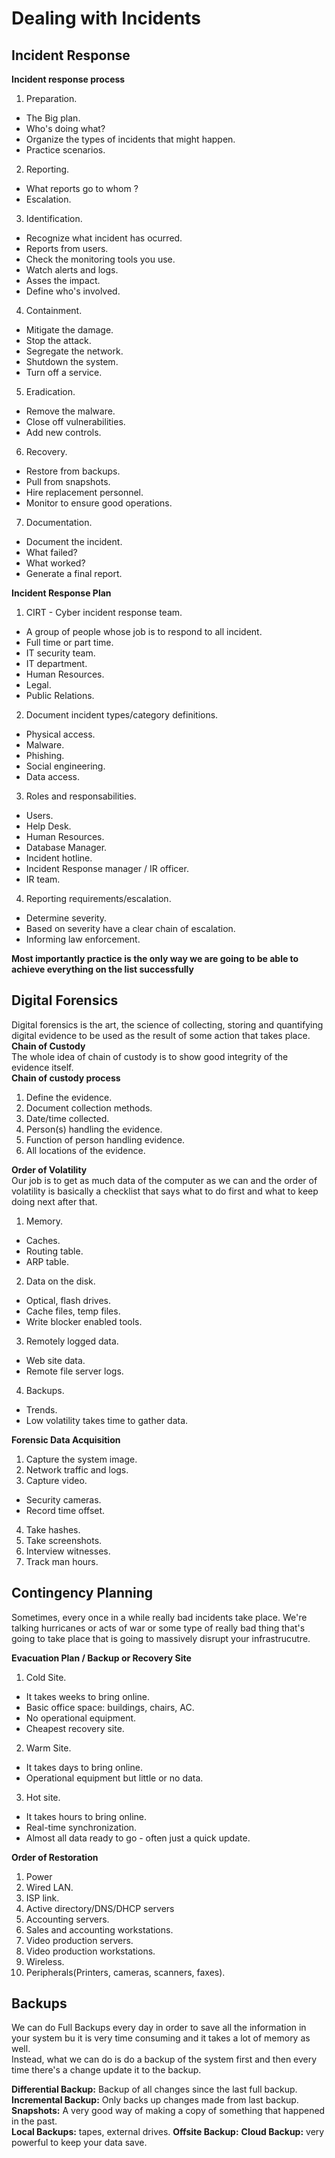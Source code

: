 # Dealing with Incidents 
## Incident Response 
**Incident response process**  
1. Preparation.
  * The Big plan.
  * Who's doing what? 
  * Organize the types of incidents that might happen. 
  * Practice scenarios.
2. Reporting.
  * What reports go to whom ?
  * Escalation. 
3. Identification.
  * Recognize what incident has ocurred.
  * Reports from users.
  * Check the monitoring tools you use. 
  * Watch alerts and logs.
  * Asses the impact.
  * Define who's involved.
4. Containment. 
  * Mitigate the damage.
  * Stop the attack. 
  * Segregate the network. 
  * Shutdown the system. 
  * Turn off a service. 
5. Eradication.
  * Remove the malware.
  * Close off vulnerabilities.
  * Add new controls. 
6. Recovery.
  * Restore from backups.
  * Pull from snapshots.
  * Hire replacement personnel.
  * Monitor to ensure good operations. 
7. Documentation.
  * Document the incident.
  * What failed? 
  * What worked? 
  * Generate a final report. 

**Incident Response Plan**  
1. CIRT - Cyber incident response team.  
* A group of people whose job is to respond to all incident.
* Full time or part time.
* IT security team.
* IT department.
* Human Resources.
* Legal.
* Public Relations. 
2. Document incident types/category definitions.
* Physical access.
* Malware.
* Phishing.
* Social engineering.
* Data access.
3. Roles and responsabilities.
* Users.
* Help Desk.
* Human Resources.
* Database Manager.
* Incident hotline.
* Incident Response manager / IR officer.
* IR team. 
4. Reporting requirements/escalation.
* Determine severity.
* Based on severity have a clear chain of escalation. 
* Informing law enforcement. 

**Most importantly practice is the only way we are going to be able to achieve everything on the list successfully**  

## Digital Forensics
Digital forensics is the art, the science of collecting, storing and quantifying digital evidence to be used as the result of some action that takes place.  
**Chain of Custody**  
The whole idea of chain of custody is to show good integrity of the evidence itself.  
**Chain of custody process**  
1. Define the evidence.
2. Document collection methods.
3. Date/time collected.
4. Person(s) handling the evidence.
5. Function of person handling evidence.
6. All locations of the evidence.  

**Order of Volatility**  
Our job is to get as much data of the computer as we can and the order of volatility is basically a checklist that says what to do first and what to keep doing next after that.  
1. Memory.
  * Caches.
  * Routing table.
  * ARP table.
2. Data on the disk.
  * Optical, flash drives.
  * Cache files, temp files.
  * Write blocker enabled tools.
3. Remotely logged data.
  * Web site data.
  * Remote file server logs.
4. Backups.
  * Trends.
  * Low volatility takes time to gather data.  

**Forensic Data Acquisition**  
1. Capture the system image.
2. Network traffic and logs.
3. Capture video.
  * Security cameras.
  * Record time offset.
4. Take hashes.
5. Take screenshots.
6. Interview witnesses.
7. Track man hours.  

## Contingency Planning
Sometimes, every once in a while really bad incidents take place. We're talking hurricanes or acts of war or some type of really bad thing that's going to take place that is going to massively disrupt your infrastrucutre.  

**Evacuation Plan / Backup or Recovery Site**  
1. Cold Site.
  * It takes weeks to bring online. 
  * Basic office space: buildings, chairs, AC. 
  * No operational equipment.
  * Cheapest recovery site.
2. Warm Site. 
  * It takes days to bring online.
  * Operational equipment but little or no data. 
3. Hot site.
  * It takes hours to bring online.
  * Real-time synchronization.
  * Almost all data ready to go - often just a quick update. 

**Order of Restoration** 
1. Power 
2. Wired LAN.
3. ISP link.
4. Active directory/DNS/DHCP servers
5. Accounting servers.
6. Sales and accounting workstations.
7. Video production servers.
8. Video production workstations.
9. Wireless.
10. Peripherals(Printers, cameras, scanners, faxes).

## Backups
We can do Full Backups every day in order to save all the information in your system bu it is very time consuming and it takes a lot of memory as well.  
Instead, what we can do is do a backup of the system first and then every time there's a change update it to the backup.  

**Differential Backup:** Backup of all changes since the last full backup.  
**Incremental Backup:** Only backs up changes made from last backup.  
**Snapshots:** A very good way of making a copy of something that happened in the past.  
**Local Backups:** tapes, external drives.
**Offsite Backup:** 
**Cloud Backup:** very powerful to keep your data save. 






  
  

